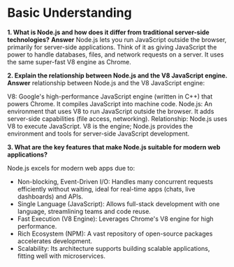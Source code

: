# Basic Understanding
**1. What is Node.js and how does it differ from traditional server-side technologies?**
**Answer**
Node.js lets you run JavaScript outside the browser, primarily for server-side applications. Think of it as giving JavaScript the power to handle databases, files, and network requests on a server. It uses the same super-fast V8 engine as Chrome.

**2. Explain the relationship between Node.js and the V8 JavaScript engine.**
**Answer**
relationship between Node.js and the V8 JavaScript engine:

V8: Google's high-performance JavaScript engine (written in C++) that powers Chrome. It compiles JavaScript into machine code.
Node.js: An environment that uses V8 to run JavaScript outside the browser. It adds server-side capabilities (file access, networking).
Relationship: Node.js uses V8 to execute JavaScript. V8 is the engine; Node.js provides the environment and tools for server-side JavaScript development.

**3. What are the key features that make Node.js suitable for modern web applications?**

Node.js excels for modern web apps due to:

- Non-blocking, Event-Driven I/O: Handles many concurrent requests efficiently without waiting, ideal for real-time apps (chats, live dashboards) and APIs.
- Single Language (JavaScript): Allows full-stack development with one language, streamlining teams and code reuse.
- Fast Execution (V8 Engine): Leverages Chrome's V8 engine for high performance.
- Rich Ecosystem (NPM): A vast repository of open-source packages accelerates development.
- Scalability: Its architecture supports building scalable applications, fitting well with microservices.
